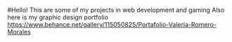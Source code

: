 #Hello! 
This are some of my projects in web development and gaming
Also here is my graphic design portfolio https://www.behance.net/gallery/115050825/Portafolio-Valeria-Romero-Morales
